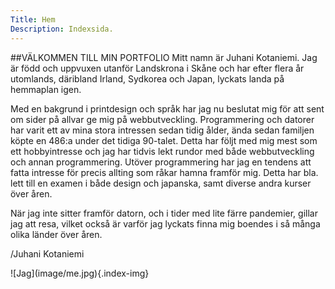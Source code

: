 ```yaml
---
Title: Hem
Description: Indexsida.
---
```


<div class="row index_main" markdown="1">
<div class="col40" markdown="1">
##VÄLKOMMEN TILL MIN PORTFOLIO
Mitt namn är Juhani Kotaniemi. Jag är född och uppvuxen utanför Landskrona i Skåne och har efter flera år utomlands, däribland Irland, Sydkorea och Japan, lyckats landa på hemmaplan igen. 

Med en bakgrund i printdesign och språk har jag nu beslutat mig för att sent om sider på allvar ge mig på webbutveckling.
Programmering och datorer har varit ett av mina stora intressen sedan tidig ålder, ända sedan familjen köpte en 486:a under det tidiga 90-talet. Detta har följt med mig mest som ett hobbyintresse och jag har tidvis lekt rundor med både webbutveckling och annan programmering. Utöver programmering har jag en tendens att fatta intresse för precis allting som råkar hamna framför mig. Detta har bla. lett till en examen i både design och japanska, samt diverse andra kurser över åren. 

När jag inte sitter framför datorn, och i tider med lite färre pandemier, gillar jag att resa, vilket också är varför jag lyckats finna mig boendes i så många olika länder över åren.

/Juhani Kotaniemi
</div>
<div class="col40" markdown="1">
![Jag](image/me.jpg){.index-img}
</div>
</div>